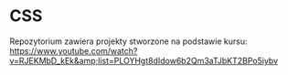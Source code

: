 # CSS
Repozytorium zawiera projekty stworzone na podstawie kursu: https://www.youtube.com/watch?v=RJEKMbD_kEk&amp;list=PLOYHgt8dIdow6b2Qm3aTJbKT2BPo5iybv
